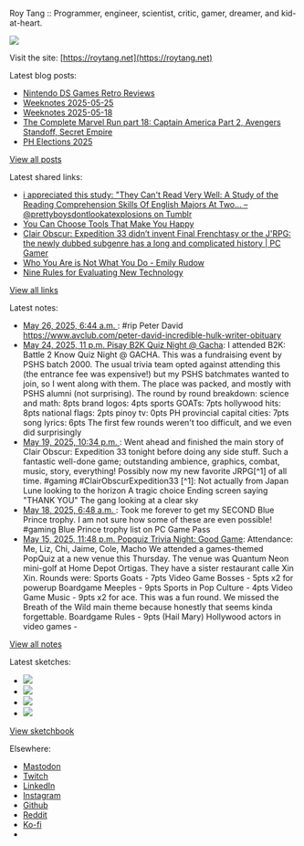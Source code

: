 Roy Tang :: Programmer, engineer, scientist, critic, gamer, dreamer, and kid-at-heart.

![](https://roytang.net/static/img/profile.jpg)

Visit the site: [https://roytang.net](https://roytang.net)

Latest blog posts:

- [Nintendo DS Games Retro Reviews](https://roytang.net/2025/05/nds-games/)
- [Weeknotes 2025-05-25](https://roytang.net/2025/05/weeknotes-05-25/)
- [Weeknotes 2025-05-18](https://roytang.net/2025/05/weeknotes-05-18/)
- [The Complete Marvel Run part 18: Captain America Part 2, Avengers Standoff, Secret Empire](https://roytang.net/2025/05/cmr-cap2/)
- [PH Elections 2025](https://roytang.net/2025/05/elections-2025/)

[View all posts](https://roytang.net/blog)

Latest shared links:

- [i appreciated this study: &quot;They Can&#x27;t Read Very Well: A Study of the Reading Comprehension Skills Of English Majors At Two... – @prettyboysdontlookatexplosions on Tumblr](https://roytang.net/2025/06/dac5cbd98918bb7235c59bdcc1c183d6/)
- [You Can Choose Tools That Make You Happy](https://roytang.net/2025/06/21810134a27fb317f05189cfe5710f8c/)
- [Clair Obscur: Expedition 33 didn’t invent Final Frenchtasy or the J&#x27;RPG: the newly dubbed subgenre has a long and complicated history | PC Gamer](https://roytang.net/2025/06/66b6927d2f09bdd7b2f4da2e696262a8/)
- [Who You Are is Not What You Do - Emily Rudow](https://roytang.net/2025/06/e60aede70158bb02a7ce910eb554a040/)
- [Nine Rules for Evaluating New Technology](https://roytang.net/2025/06/f6662e6d5b818882f3221d0740fa8e9d/)

[View all links](https://roytang.net/links)

Latest notes:

- [May 26, 2025, 6:44 a.m. ](https://roytang.net/2025/05/114570893560543382/): #rip Peter David https://www.avclub.com/peter-david-incredible-hulk-writer-obituary
- [May 24, 2025, 11 p.m. Pisay B2K Quiz Night @ Gacha](https://roytang.net/2025/05/pisay-b2k-quiz/): I attended B2K: Battle 2 Know Quiz Night @ GACHA. This was a fundraising event by PSHS batch 2000. The usual trivia team opted against attending this (the entrance fee was expensive!) but my PSHS batchmates wanted to join, so I went along with them. The place was packed, and mostly with PSHS alumni (not surprising). The round by round breakdown: science and math: 8pts brand logos: 4pts sports GOATs: 7pts hollywood hits: 8pts national flags: 2pts pinoy tv: 0pts PH provincial capital cities: 7pts song lyrics: 6pts The first few rounds weren&#x27;t too difficult, and we even did surprisingly
- [May 19, 2025, 10:34 p.m. ](https://roytang.net/2025/05/114534992684875010/): Went ahead and finished the main story of Clair Obscur: Expedition 33 tonight before doing any side stuff. Such a fantastic well-done game; outstanding ambience, graphics, combat, music, story, everything! Possibly now my new favorite JRPG[^1] of all time. #gaming #ClairObscurExpedition33 [^1]: Not actually from Japan Lune looking to the horizon A tragic choice Ending screen saying &quot;THANK YOU&quot; The gang looking at a clear sky
- [May 18, 2025, 6:48 a.m. ](https://roytang.net/2025/05/114525608715626976/): Took me forever to get my SECOND Blue Prince trophy. I am not sure how some of these are even possible! #gaming Blue Prince trophy list on PC Game Pass
- [May 15, 2025, 11:48 p.m. Popquiz Trivia Night: Good Game](https://roytang.net/2025/05/popquiz-games/): Attendance: Me, Liz, Chi, Jaime, Cole, Macho We attended a games-themed PopQuiz at a new venue this Thursday. The venue was Quantum Neon mini-golf at Home Depot Ortigas. They have a sister restaurant calle Xin Xin. Rounds were: Sports Goats - 7pts Video Game Bosses - 5pts x2 for powerup Boardgame Meeples - 9pts Sports in Pop Culture - 4pts Video Game Music - 9pts x2 for ace. This was a fun round. We missed the Breath of the Wild main theme because honestly that seems kinda forgettable. Boardgame Rules - 9pts (Hail Mary) Hollywood actors in video games -

[View all notes](https://roytang.net/notes)

Latest sketches:


- ![](https://roytang.net/media/cache/32/e6/32e6bccc49e8369f7e33d4b393e24821.jpg)
- ![](https://roytang.net/media/cache/6d/bb/6dbb65d9198fe1692eed00385ef079c4.jpg)
- ![](https://roytang.net/media/cache/55/78/5578c142afd534e31f9723865e041b14.jpg)
- ![](https://roytang.net/media/cache/ab/48/ab48f5f9b0480e3f07e72a0a6795f014.jpg)

[View sketchbook](https://roytang.net/albums/sketchbook)


Elsewhere:

- [Mastodon](https://indieweb.social/@roytang)
- [Twitch](https://twitch.tv/twitchyroy)
- [LinkedIn](https://www.linkedin.com/in/roytang)
- [Instagram](https://instagram.com/roytang0400)
- [Github](https://github.com/roytang)
- [Reddit](https://reddit.com/u/hungryroy)
- [Ko-fi](https://ko-fi.com/roytang)
- [](mailto:hello@roytang.net)
